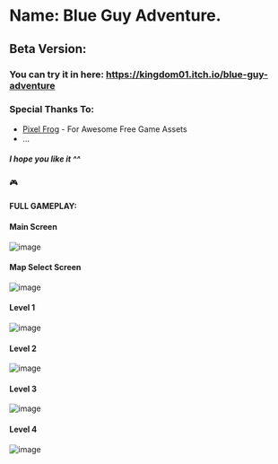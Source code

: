 # Name:  Blue Guy Adventure.
## Beta Version: 
### You can try it in here: https://kingdom01.itch.io/blue-guy-adventure
### Special Thanks To:
* <a href="https://pixelfrog-assets.itch.io/">Pixel Frog</a> - For Awesome Free Game Assets
* ...
##### I hope you like it ^^
🎮 
#### FULL GAMEPLAY: 

#### Main Screen
![image](https://github.com/kingdomx01/Platform-Game-2D/assets/51502661/558b5723-b6f3-4ca3-b6db-72302e44cc2a)

#### Map Select Screen
![image](https://github.com/kingdomx01/Platform-Game-2D/assets/51502661/182180b2-b625-41a4-a5a4-5ea68be10a60)

#### Level 1
![image](https://github.com/kingdomx01/Platform-Game-2D/assets/51502661/29c02953-dd43-4601-acd6-fbfd47bb6936)

#### Level 2 
![image](https://github.com/kingdomx01/Platform-Game-2D/assets/51502661/246a7a85-8fba-42fc-aaa5-2e2cd413735c)
#### Level 3
![image](https://github.com/kingdomx01/Platform-Game-2D/assets/51502661/29e7347a-9648-40d5-9ba4-d1f2e4af6ef3)

#### Level 4
![image](https://github.com/kingdomx01/Platform-Game-2D/assets/51502661/455f6a6c-8c84-4863-b964-11e4f6fb890c)


